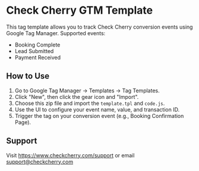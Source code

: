 # Check Cherry GTM Template

This tag template allows you to track Check Cherry conversion events using Google Tag Manager. Supported events:

- Booking Complete
- Lead Submitted
- Payment Received

## How to Use

1. Go to Google Tag Manager → Templates → Tag Templates.
2. Click "New", then click the gear icon and "Import".
3. Choose this zip file and import the `template.tpl` and `code.js`.
4. Use the UI to configure your event name, value, and transaction ID.
5. Trigger the tag on your conversion event (e.g., Booking Confirmation Page).

## Support

Visit https://www.checkcherry.com/support or email support@checkcherry.com
